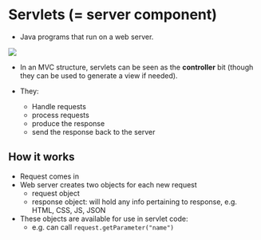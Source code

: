 # Servlets (= server component)

* Java programs that run on a web server.

![](https://www.geeksforgeeks.org/introduction-java-servlets/)


* In an MVC structure, servlets can be seen as the **controller** bit (though they can be used to generate a view if needed).

* They:
  - Handle requests
  - process requests
  - produce the response
  - send the response back to the server

## How it works

* Request comes in
* Web server creates two objects for each new request
  - request object
  - response object: will hold any info pertaining to response, e.g. HTML, CSS, JS, JSON
* These objects are available for use in servlet code:
  - e.g. can call `request.getParameter("name")`
